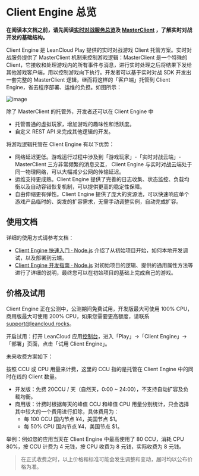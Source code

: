 # Client Engine 总览

**在阅读本文档之前，请先阅读[实时对战服务总览](multiplayer.html)及 [MasterClient](multiplayer-guide-js.html#MasterClient) ，了解实时对战开发的基础结构。**

Client Engine 是 LeanCloud Play 提供的实时对战游戏 Client 托管方案。实时对战服务提供了 MasterClient 机制来控制游戏逻辑：MasterClient 是一个特殊的 Client，它接收和处理游戏内的所有事件与消息，进行实时处理之后将结果下发给其他游戏客户端，用以控制游戏向下执行。开发者可以基于实时对战 SDK 开发出一套完整的 MasterClient 逻辑，继而将这样的「客户端」托管到 Client Engine，省去程序部署、运维的负担。如图所示：

![image](images/client-engine-structure.png)

除了 MasterClient 的托管外，开发者还可以在 Client Engine 中

* 托管普通的虚拟玩家，增加游戏的趣味性和活跃度。
* 自定义 REST API 来完成其他逻辑的开发。

将游戏逻辑托管在 Client Engine 有以下优势：

* 网络延迟更低。游戏运行过程中涉及到「游戏玩家」-「实时对战云端」- MasterClient 三方非常频繁的消息交互， Client Engine 与实时对战云端处于同一物理网络，可以大幅减少公网的传输延迟。
* 运维支持更成熟。Client Engine 提供了完善的日志收集、状态监控、负载均衡以及自动容错恢复机制，可以提供更高的稳定性保障。
* 自由伸缩更有弹性。Client Engine 提供了庞大的资源池，可以快速响应单个游戏产品临时的、突发的扩容需求，无需手动调整实例，自动完成扩容。

## 使用文档

详细的使用方式请参考文档：

* [Client Engine 快速入门 · Node.js](client-engine-quick-start-node.html) 介绍了从初始项目开始，如何本地开发调试，以及部署到云端。
* [Client Engine 开发指南 · Node.js](client-engine-guide-node.html) 对初始项目的逻辑、提供的通用属性方法等进行了详细的说明，最终您可以在初始项目的基础上完成自己的游戏。

## 价格及试用

Client Engine 正在公测中，公测期间免费试用，开发版最大可使用 100% CPU，商用版最大可使用 200% CPU，如果您需要更高额度，请联系 support@leancloud.rocks。

开启试用：打开 LeanCloud 应用[控制台](/app.html?appid={{appid}})，进入「Play」->「Client Engine」->「部署」页面，点击「试用 Client Engine」。

未来收费方案如下：

按照 CCU 或 CPU 用量来计费，这里的 CCU 指的是托管在 Client Engine 中的同时在线的 Client 数量。

* 开发版：免费 20CCU / 天（自然天，0:00 ~ 24:00），不支持自动扩容及负载均衡。
* 商用版：计费时根据每天的峰值 CCU 和峰值 CPU 用量分别统计，只会选择其中较大的一个费用进行扣除，具体费用为：
  * 每 100 CCU 国内节点 ¥4，美国节点 $1。
  * 每 50% CPU 国内节点 ¥4，美国节点 $1。

举例：例如您的应用当天在 Client Engine 中最高使用了 80 CCU，消耗 CPU 80%，按 CCU 计费为 4 元钱，按 CPU 收费为 8 元钱，实际收费为 8 元钱。

> 在正式收费之时，以上价格和标准可能会发生调整和变动，届时均以公布价格为准。